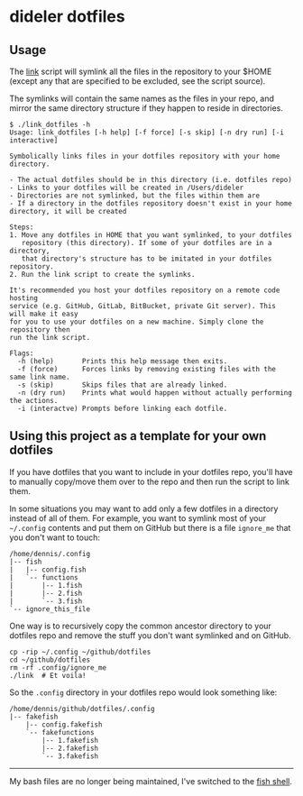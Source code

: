 # dideler dotfiles

## Usage

The [link](link) script will symlink all the files in the repository to your
$HOME (except any that are specified to be excluded, see the script source).

The symlinks will contain the same names as the files in your repo, and
mirror the same directory structure if they happen to reside in directories.

```
$ ./link_dotfiles -h
Usage: link_dotfiles [-h help] [-f force] [-s skip] [-n dry run] [-i interactive]

Symbolically links files in your dotfiles repository with your home directory.

- The actual dotfiles should be in this directory (i.e. dotfiles repo)
- Links to your dotfiles will be created in /Users/dideler
- Directories are not symlinked, but the files within them are
- If a directory in the dotfiles repository doesn't exist in your home directory, it will be created

Steps:
1. Move any dotfiles in HOME that you want symlinked, to your dotfiles
   repository (this directory). If some of your dotfiles are in a directory,
   that directory's structure has to be imitated in your dotfiles repository.
2. Run the link script to create the symlinks.

It's recommended you host your dotfiles repository on a remote code hosting
service (e.g. GitHub, GitLab, BitBucket, private Git server). This will make it easy
for you to use your dotfiles on a new machine. Simply clone the repository then
run the link script.

Flags:
  -h (help)       Prints this help message then exits.
  -f (force)      Forces links by removing existing files with the same link name.
  -s (skip)       Skips files that are already linked.
  -n (dry run)    Prints what would happen without actually performing the actions.
  -i (interactve) Prompts before linking each dotfile.
```

## Using this project as a template for your own dotfiles

If you have dotfiles that you want to include in your dotfiles repo, you'll have to
manually copy/move them over to the repo and then run the script to link them.

In some situations you may want to add only a few dotfiles in a directory
instead of all of them. For example, you want to symlink most of your
`~/.config` contents and put them on GitHub but there is a file `ignore_me` that
you don't want to touch:

```
/home/dennis/.config
|-- fish
|   |-- config.fish
|   `-- functions
|       |-- 1.fish
|       |-- 2.fish
|       `-- 3.fish
`-- ignore_this_file
```

One way is to recursively copy the common ancestor directory to your
dotfiles repo and remove the stuff you don't want symlinked and on GitHub.

```
cp -rip ~/.config ~/github/dotfiles
cd ~/github/dotfiles
rm -rf .config/ignore_me
./link  # Et voila!
```

So the `.config` directory in your dotfiles repo would look something like:

```
/home/dennis/github/dotfiles/.config
|-- fakefish
    |-- config.fakefish
    `-- fakefunctions
        |-- 1.fakefish
        |-- 2.fakefish
        `-- 3.fakefish
```

---

My bash files are no longer being maintained,
I've switched to the [fish shell](http://www.fishshell.com).
